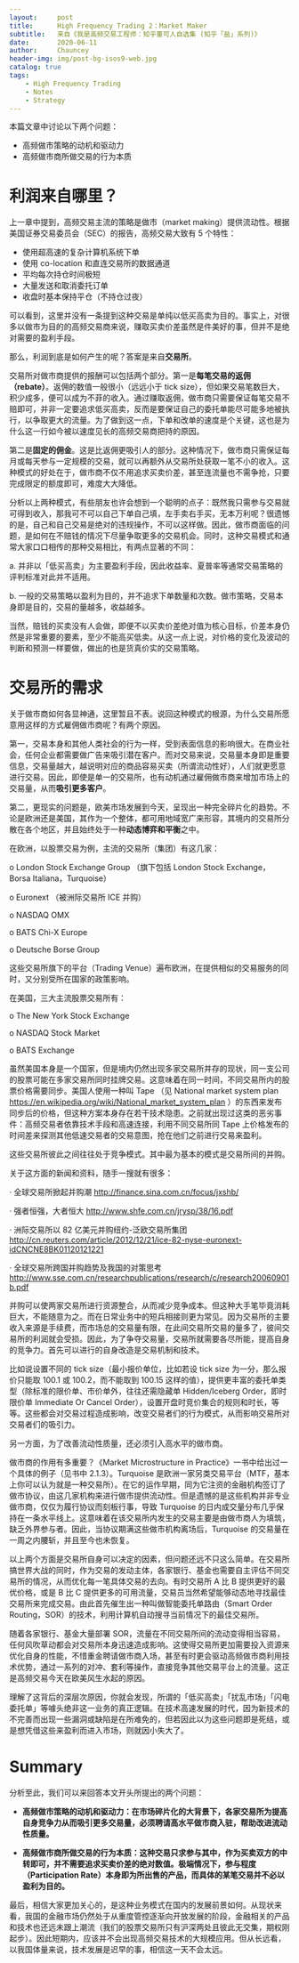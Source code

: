 ```yaml
---
layout:     post
title:      High Frequency Trading 2：Market Maker
subtitle:   来自《我是高频交易工程师：知乎董可人自选集 (知乎「盐」系列)》
date:       2020-06-11
author:     Chauncey
header-img: img/post-bg-isos9-web.jpg
catalog: true
tags:
    - High Frequency Trading
    - Notes
    - Strategy
---
```


本篇文章中讨论以下两个问题：

- 高频做市策略的动机和驱动力
- 高频做市商所做交易的行为本质

# 利润来自哪里？

上一章中提到，高频交易主流的策略是做市（market making）提供流动性。根据美国证券交易委员会（SEC）的报告，高频交易大致有 5 个特性：

- 使用超高速的复杂计算机系统下单
- 使用 co-location 和直连交易所的数据通道
- 平均每次持仓时间极短
- 大量发送和取消委托订单
- 收盘时基本保持平仓（不持仓过夜）

可以看到，这里并没有一条提到这种交易是单纯以低买高卖为目的。事实上，对很多以做市为目的的高频交易商来说，赚取买卖价差虽然是件美好的事，但并不是绝对需要的盈利手段。



那么，利润到底是如何产生的呢？答案是来自**交易所**。



交易所对做市商提供的报酬可以包括两个部分。第一是**每笔交易的返佣（rebate）**。返佣的数值一般很小（远远小于 tick size），但如果交易笔数巨大，积少成多，便可以成为不菲的收入。通过赚取返佣，做市商只需要保证每笔交易不赔即可，并非一定要追求低买高卖，反而是要保证自己的委托单能尽可能多地被执行，以争取更大的流量。为了做到这一点，下单和改单的速度是个关键，这也是为什么这一行如今被以速度见长的高频交易商把持的原因。

第二是**固定的佣金**。这是比返佣更吸引人的部分。这种情况下，做市商只需保证每月或每天参与一定规模的交易，就可以再额外从交易所处获取一笔不小的收入。这种模式的好处在于，做市商不仅不用追求买卖价差，甚至连流量也不需争抢，只要完成限定的额度即可，难度大大降低。



分析以上两种模式，有些朋友也许会想到一个聪明的点子：既然我只需参与交易就可得到收入，那我可不可以自己下单自己填，左手卖右手买，无本万利呢？很遗憾的是，自己和自己交易是绝对的违规操作，不可以这样做。因此，做市商面临的问题，是如何在不赔钱的情况下尽量争取更多的交易机会。同时，这种交易模式和通常大家口口相传的那种交易相比，有两点显著的不同：

a. 并非以「低买高卖」为主要盈利手段，因此收益率、夏普率等通常交易策略的评判标准对此并不适用。

b. 一般的交易策略以盈利为目的，并不追求下单数量和次数。做市策略，交易本身即是目的，交易的量越多，收益越多。



当然，赔钱的买卖没有人会做，即便不以买卖价差绝对值为核心目标，价差本身仍然是非常重要的要素，至少不能高买低卖。从这一点上说，对价格的变化及波动的判断和预测一样要做，做出的也是货真价实的交易策略。

# 交易所的需求

关于做市商如何各显神通，这里暂且不表。说回这种模式的根源，为什么交易所愿意用这样的方式雇佣做市商呢？有两个原因。

第一，交易本身和其他人类社会的行为一样，受到表面信息的影响很大。在商业社会，任何企业都需要做广告来吸引潜在客户。而对交易来说，交易量本身即是重要信息，交易量越大，越说明对应的商品容易买卖（所谓流动性好），人们就更愿意进行交易。因此，即使是单一的交易所，也有动机通过雇佣做市商来增加市场上的交易量，从而**吸引更多客户**。

第二，更现实的问题是，欧美市场发展到今天，呈现出一种完全碎片化的趋势。不论是欧洲还是美国，其作为一个整体，都可用地域宽广来形容，其境内的交易所分散在各个地区，并且始终处于一种**动态博弈和平衡**之中。

在欧洲，以股票交易为例，主流的交易所（集团）有这几家：

o London Stock Exchange Group （旗下包括 London Stock Exchange，Borsa Italiana，Turquoise）

o Euronext （被洲际交易所 ICE 并购）

o NASDAQ OMX

o BATS Chi-X Europe

o Deutsche Borse Group

这些交易所旗下的平台（Trading Venue）遍布欧洲，在提供相似的交易服务的同时，又分别受所在国家的政策影响。

在美国，三大主流股票交易所有：

o The New York Stock Exchange

o NASDAQ Stock Market

o BATS Exchange

虽然美国本身是一个国家，但是境内仍然出现多家交易所并存的现状，同一支公司的股票可能在多家交易所同时挂牌交易。这意味着在同一时间，不同交易所内的股票价格需要同步。美国人使用一种叫 Tape （见 National market system plan   https://en.wikipedia.org/wiki/National_market_system_plan ）的东西来发布同步后的价格，但这种方案本身存在若干技术隐患。之前就出现过这类的恶劣事件：高频交易者依靠技术手段和高速连接，利用不同交易所同 Tape 上价格发布的时间差来探测其他低速交易者的交易意图，抢在他们之前进行交易来盈利。

这些交易所彼此之间往往处于竞争模式。其中最为基本的模式是交易所间的并购。

关于这方面的新闻和资料，随手一搜就有很多：

· 全球交易所掀起并购潮   http://finance.sina.com.cn/focus/jxshb/ 

· 强者恒强，大者恒大   http://www.shfe.com.cn/jrysp/38/16.pdf 

· 洲际交易所以 82 亿美元并购纽约-泛欧交易所集团   http://cn.reuters.com/article/2012/12/21/ice-82-nyse-euronext-idCNCNE8BK01120121221 

· 全球交易所跨国并购趋势及我国的对策思考   http://www.sse.com.cn/researchpublications/research/c/research20060901b.pdf 

并购可以使两家交易所进行资源整合，从而减少竞争成本。但这种大手笔毕竟消耗巨大，不能随意为之。而在日常业务中的短兵相接则更为常见。因为交易所的主要收入来源是手续费，而市场总的交易量有限，在此间交易所交易的量多了，彼间交易所的利润就会受损。因此，为了争夺交易量，交易所就需要各尽所能，提高自身的竞争力。首先可以进行的自身改造是交易机制和技术。

比如说设置不同的 tick size（最小报价单位，比如若设 tick size 为一分，那么报价只能取 100.1 或 100.2，而不能取到 100.15 这样的值），提供更丰富的委托单类型（除标准的限价单、市价单外，往往还需隐藏单 Hidden/Iceberg Order，即时限价单 Immediate Or Cancel Order），设置开盘时竞价集合的规则和时长，等等。这些都会对交易过程造成影响，改变交易者们的行为模式，从而影响交易所对交易者们的吸引力。



另一方面，为了改善流动性质量，还必须引入高水平的做市商。

做市商的作用有多重要？《Market Microstructure in Practice》一书中给出过一个具体的例子（见书中 2.1.3）。Turquoise 是欧洲一家另类交易平台（MTF，基本上你可以认为就是一种交易所）。在它的运作早期，同为它注资的金融机构签订了做市协议，由这几家机构来进行做市提供流动性。但是遗憾的是这些机构并非专业做市商，仅仅为履行协议而刻板行事，导致 Turquoise 的日内成交量分布几乎保持在一条水平线上。这意味着在该交易所内发生的交易主要是由做市商人为填筑，缺乏外界参与者。因此，当协议期满这些做市机构离场后，Turquoise 的交易量在一周之内腰斩，并且至今也未恢复。

以上两个方面是交易所自身可以决定的因素，但问题还远不只这么简单。在交易所搞世界大战的同时，作为交易的发动主体，各家银行、基金也需要自主评估不同交易所的情况，从而优化每一笔具体交易的去向。有时交易所 A 比 B 提供更好的最优价格，或是 B 比 C 提供更多的可用流量，交易员当然希望能够动态地寻找最佳交易所来完成交易。由此首先催生出一种叫做智能委托单路由（Smart Order Routing，SOR）的技术，利用计算机自动搜寻当前情况下的最佳交易所。



随着各家银行、基金大量部署 SOR，流量在不同交易所间的流动变得相当容易，任何风吹草动都会对交易所本身迅速造成影响。这使得交易所更加需要投入资源来优化自身的性能，不惜重金聘请做市商入场，甚至有时更会驱动高频做市商利用技术优势，通过一系列的对冲、套利等操作，直接竞争其他交易平台上的流量。这正是高频交易今天在欧美风生水起的原因。

理解了这背后的深层次原因，你就会发现，所谓的「低买高卖」「扰乱市场」「闪电委托单」等噱头绝非这一业务的真正逻辑。在技术高速发展的时代，因为新技术的不完善而出现一些漏洞或缺陷是在所难免的，但若因此以为这些问题即是死结，或是想凭借这些来盈利而进入市场，则就因小失大了。

# Summary

分析至此，我们可以来回答本文开头所提出的两个问题：



- **高频做市策略的动机和驱动力：在市场碎片化的大背景下，各家交易所为提高自身竞争力从而吸引更多交易量，必须聘请高水平做市商入驻，帮助改进流动性质量。**

- **高频做市商所做交易的行为本质：这种交易只求参与其中，作为买卖双方的中转即可，并不需要追求买卖价差的绝对数值。极端情况下，参与程度（Participation Rate）本身即为所出售的产品，而具体的某笔交易并不必以盈利为目的。**

最后，相信大家更加关心的，是这种业务模式在国内的发展前景如何。从现状来看，我国的金融市场仍然处于从重度管控逐渐向开放发展的阶段，金融相关的产品和技术也还远未跟上潮流（我们的股票交易所只有沪深两处且彼此无交集，期权刚起步）。因此短期内，应该并不会出现高频交易技术的大规模应用。但从长远看，以我国体量来说，技术发展是迟早的事，相信这一天不会太远。





